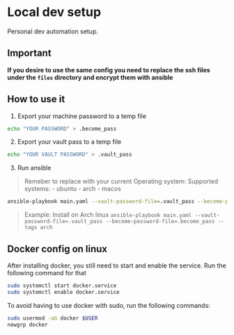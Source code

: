 # Local dev setup

Personal dev automation setup.

## Important
**If you desire to use the same config you need to replace the ssh files under the `files` directory and encrypt them with ansible** 

## How to use it

1. Export your machine password to a temp file

```sh
echo "YOUR PASSWORD" > .become_pass
```

2. Export your vault pass to a temp file

```sh
echo "YOUR VAULT PASSWORD" > .vault_pass
```

3. Run ansible

> Remeber to replace <YOUR OS> with your current Operating system:
> Supported systems:
    - ubuntu
    - arch
    - macos

```sh
ansible-playbook main.yaml --vault-password-file=.vault_pass --become-password-file=.become_pass --tags <YOUR OS>
```

> Example:
    Install on Arch linux
    ```
ansible-playbook main.yaml --vault-password-file=.vault_pass --become-password-file=.become_pass --tags arch
    ```

## Docker config on linux

After installing docker, you still need to start and enable the service. Run the following command for that

```sh
sudo systemctl start docker.service
sudo systemctl enable docker.service
```

To avoid having to use docker with sudo, run the following commands:

```sh
sudo usermod -aG docker $USER
newgrp docker
```
